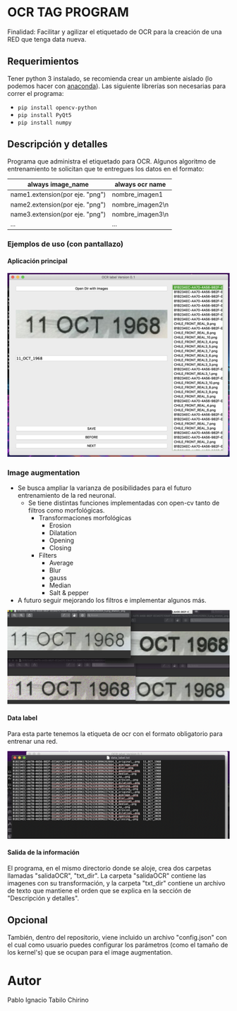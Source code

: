 # OCR TAG PROGRAM
Finalidad: Facilitar y agilizar el etiquetado de OCR para la creación de una RED que tenga data nueva.

## Requerimientos
Tener python 3 instalado, se recomienda crear un ambiente aislado (lo podemos hacer con [anaconda](https://docs.conda.io/projects/conda/en/latest/user-guide/tasks/manage-environments.html)).
Las siguiente librerías son necesarias para correr el programa:
* `pip install opencv-python`
* `pip install PyQt5`
* `pip install numpy`

## Descripción y detalles
Programa que administra el etiquetado para OCR.
Algunos algoritmo de entrenamiento te solicitan que te entregues los datos en el formato:

always image_name | always ocr name
------------- | -------------
name1.extension(por eje. "png") | nombre_imagen1
name2.extension(por eje. "png") | nombre_imagen2\n
name3.extension(por eje. "png") | nombre_imagen3\n
... | ...

### Ejemplos de uso (con pantallazo)
#### Aplicación principal
![](https://github.com/PabloTabilo/OCR_TAG_PROGRAM/blob/master/examples/app_principal.png)

### Image augmentation
+ Se busca ampliar la varianza de posibilidades para el futuro entrenamiento de la red neuronal.
    + Se tiene distintas funciones implementadas con open-cv tanto de filtros como morfológicas.
        + Transformaciones morfológicas
            + Erosion
            + Dilatation
            + Opening
            + Closing
        + Filters
            + Average
            + Blur
            + gauss
            + Median
            + Salt & pepper
+ A futuro seguir mejorando los filtros e implementar algunos más.

![](https://github.com/PabloTabilo/OCR_TAG_PROGRAM/blob/master/examples/imageAugmentation.png)

#### Data label
Para esta parte tenemos la etiqueta de ocr con el formato obligatorio para entrenar una red.

![](https://github.com/PabloTabilo/OCR_TAG_PROGRAM/blob/master/examples/datalabelinfo.png)

#### Salida de la información
El programa, en el mismo directorio donde se aloje, crea dos carpetas llamadas "salidaOCR", "txt_dir".
La carpeta "salidaOCR" contiene las imagenes con su transformación, y la carpeta "txt_dir" contiene un archivo de texto que mantiene el orden que se explica en la sección de "Descripción y detalles".

## Opcional
También, dentro del repositorio, viene incluido un archivo "config.json" con el cual como usuario puedes configurar los parámetros (como el tamaño de los kernel's) que se ocupan para el image augmentation.

# Autor
Pablo Ignacio Tabilo Chirino

